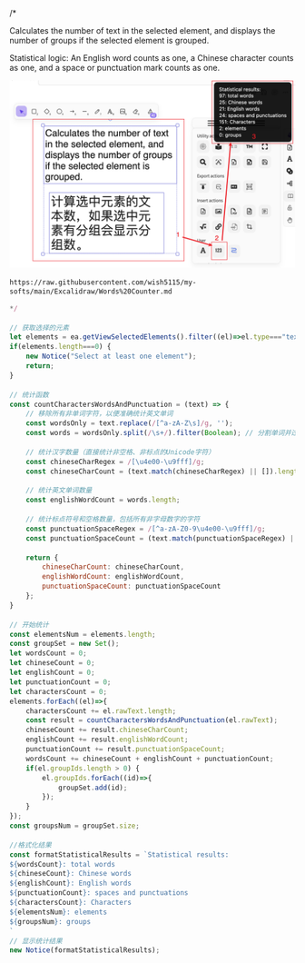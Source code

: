 /*

Calculates the number of text in the selected element, and displays the number of groups if the selected element is grouped.

Statistical logic: An English word counts as one, a Chinese character counts as one, and a space or punctuation mark counts as one.

![](https://raw.githubusercontent.com/wish5115/my-softs/main/Excalidraw/Words%20Counter.png)

```excalidraw-script-install
https://raw.githubusercontent.com/wish5115/my-softs/main/Excalidraw/Words%20Counter.md
```

```js
*/

// 获取选择的元素
let elements = ea.getViewSelectedElements().filter((el)=>el.type==="text");
if(elements.length===0) {
	new Notice("Select at least one element");
	return;
}

// 统计函数
const countCharactersWordsAndPunctuation = (text) => {
    // 移除所有非单词字符，以便准确统计英文单词
    const wordsOnly = text.replace(/[^a-zA-Z\s]/g, '');
    const words = wordsOnly.split(/\s+/).filter(Boolean); // 分割单词并过滤掉空字符串

    // 统计汉字数量（直接统计非空格、非标点的Unicode字符）
    const chineseCharRegex = /[\u4e00-\u9fff]/g;
    const chineseCharCount = (text.match(chineseCharRegex) || []).length;

    // 统计英文单词数量
    const englishWordCount = words.length;

    // 统计标点符号和空格数量，包括所有非字母数字的字符
    const punctuationSpaceRegex = /[^a-zA-Z0-9\u4e00-\u9fff]/g;
    const punctuationSpaceCount = (text.match(punctuationSpaceRegex) || []).length;

    return {
        chineseCharCount: chineseCharCount,
        englishWordCount: englishWordCount,
        punctuationSpaceCount: punctuationSpaceCount
    };
}

// 开始统计
const elementsNum = elements.length;
const groupSet = new Set();
let wordsCount = 0;
let chineseCount = 0;
let englishCount = 0;
let punctuationCount = 0;
let charactersCount = 0;
elements.forEach((el)=>{
    charactersCount += el.rawText.length;
    const result = countCharactersWordsAndPunctuation(el.rawText);
    chineseCount += result.chineseCharCount;
    englishCount += result.englishWordCount;
    punctuationCount += result.punctuationSpaceCount;
    wordsCount += chineseCount + englishCount + punctuationCount;
    if(el.groupIds.length > 0) {
        el.groupIds.forEach((id)=>{
            groupSet.add(id);
        });
    }
});
const groupsNum = groupSet.size;

//格式化结果
const formatStatisticalResults = `Statistical results:
${wordsCount}: total words
${chineseCount}: Chinese words
${englishCount}: English words
${punctuationCount}: spaces and punctuations
${charactersCount}: Characters
${elementsNum}: elements
${groupsNum}: groups
`
// 显示统计结果
new Notice(formatStatisticalResults);

